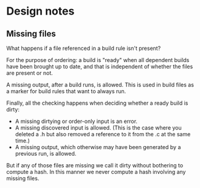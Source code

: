 # Design notes

## Missing files

What happens if a file referenced in a build rule isn't present?

For the purpose of ordering: a build is "ready" when all dependent builds have
been brought up to date, and that is independent of whether the files are
present or not.

A missing output, after a build runs, is allowed. This is used in build files as
a marker for build rules that want to always run.

Finally, all the checking happens when deciding whether a ready build is dirty:

- A missing dirtying or order-only input is an error.
- A missing discovered input is allowed. (This is the case where you deleted a
  .h but also removed a reference to it from the .c at the same time.)
- A missing output, which otherwise may have been generated by a previous run,
  is allowed.

But if any of those files are missing we call it dirty without bothering to
compute a hash. In this manner we never compute a hash involving any missing
files.

